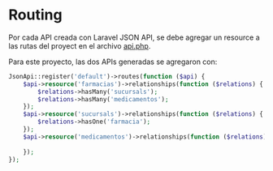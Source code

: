 # Routing

Por cada API creada con Laravel JSON API, se debe agregar un resource a las rutas del proyect en el archivo [api.php](../../routes/api.php).

Para este proyecto, las dos APIs generadas se agregaron con: 

```php
JsonApi::register('default')->routes(function ($api) {
    $api->resource('farmacias')->relationships(function ($relations) {
        $relations->hasMany('sucursals');
        $relations->hasMany('medicamentos');
    });
    $api->resource('sucursals')->relationships(function ($relations) {
        $relations->hasOne('farmacia');
    });
    $api->resource('medicamentos')->relationships(function ($relations) {
        
    });
});
```
